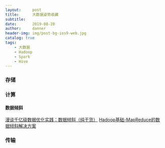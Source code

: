 ```yaml
---
layout:     post
title:      大数据姿势收藏
subtitle:   
date:       2019-08-20
author:     danner
header-img: img/post-bg-ios9-web.jpg
catalog: true
tags:
    - 大数据
    - Hadoop
    - Spark
    - Hive
---
```


### 存储


### 计算

#### 数据倾斜

[漫谈千亿级数据优化实践：数据倾斜（纯干货）](https://segmentfault.com/a/1190000009166436)
[Hadoop基础-MapReduce的数据倾斜解决方案](https://www.cnblogs.com/yinzhengjie/p/9194525.html)




### 传输


